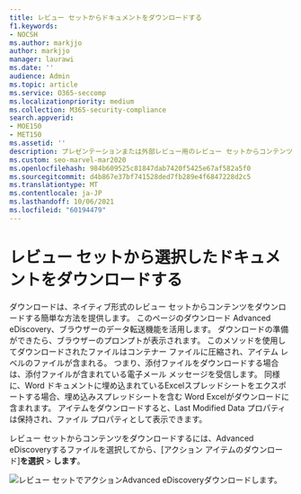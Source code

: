 ```yaml
---
title: レビュー セットからドキュメントをダウンロードする
f1.keywords:
- NOCSH
ms.author: markjjo
author: markjjo
manager: laurawi
ms.date: ''
audience: Admin
ms.topic: article
ms.service: O365-seccomp
ms.localizationpriority: medium
ms.collection: M365-security-compliance
search.appverid:
- MOE150
- MET150
ms.assetid: ''
description: プレゼンテーションまたは外部レビュー用のレビュー セットからコンテンツを選択Advanced eDiscoveryダウンロードする方法について説明します。
ms.custom: seo-marvel-mar2020
ms.openlocfilehash: 984b609525c81847dab7420f5425e67af582a5f0
ms.sourcegitcommit: d4b867e37bf741528ded7fb289e4f6847228d2c5
ms.translationtype: MT
ms.contentlocale: ja-JP
ms.lasthandoff: 10/06/2021
ms.locfileid: "60194479"
---
```

# <a name="download-selected-documents-from-a-review-set"></a>レビュー セットから選択したドキュメントをダウンロードする

ダウンロードは、ネイティブ形式のレビュー セットからコンテンツをダウンロードする簡単な方法を提供します。 このページのダウンロード Advanced eDiscovery、ブラウザーのデータ転送機能を活用します。 ダウンロードの準備ができたら、ブラウザーのプロンプトが表示されます。 このメソッドを使用してダウンロードされたファイルはコンテナー ファイルに圧縮され、アイテム レベルのファイルが含まれる。 つまり、添付ファイルをダウンロードする場合は、添付ファイルが含まれている電子メール メッセージを受信します。 同様に、Word ドキュメントに埋め込まれているExcelスプレッドシートをエクスポートする場合、埋め込みスプレッドシートを含む Word Excelがダウンロードに含まれます。 アイテムをダウンロードすると、Last Modified Data プロパティは保持され、ファイル プロパティとして表示できます。

レビュー セットからコンテンツをダウンロードするには、Advanced eDiscoveryするファイルを選択してから、[アクション アイテムのダウンロード]**を選択**  >  **します**。

![レビュー セットでアクションAdvanced eDiscoveryダウンロードします。](../media/eDiscoDownload.png)
